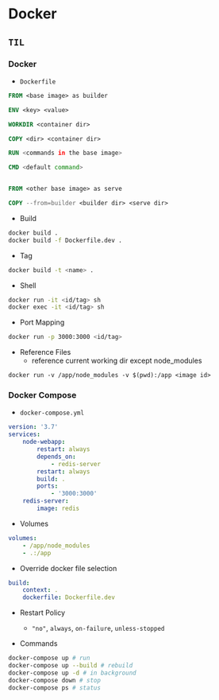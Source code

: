 # Docker

## `TIL`

### Docker

-   `Dockerfile`

```dockerfile
FROM <base image> as builder

ENV <key> <value>

WORKDIR <container dir>

COPY <dir> <container dir>

RUN <commands in the base image>

CMD <default command>


FROM <other base image> as serve

COPY --from=builder <builder dir> <serve dir>
```

-   Build

```bash
docker build .
docker build -f Dockerfile.dev .
```

-   Tag

```bash
docker build -t <name> .
```

-   Shell

```bash
docker run -it <id/tag> sh
docker exec -it <id/tag> sh
```

-   Port Mapping

```bash
docker run -p 3000:3000 <id/tag>
```

-   Reference Files
    -   reference current working dir except node_modules

```
docker run -v /app/node_modules -v $(pwd):/app <image id>
```

### Docker Compose

-   `docker-compose.yml`

```yaml
version: '3.7'
services:
    node-webapp:
        restart: always
        depends_on:
            - redis-server
        restart: always
        build: .
        ports:
            - '3000:3000'
    redis-server:
        image: redis
```

-   Volumes

```yaml
volumes:
    - /app/node_modules
    - .:/app
```

-   Override docker file selection

```yaml
build:
    context: .
    dockerfile: Dockerfile.dev
```

-   Restart Policy

    -   `"no"`, `always`, `on-failure`, `unless-stopped`

-   Commands

```bash
docker-compose up # run
docker-compose up --build # rebuild
docker-compose up -d # in background
docker-compose down # stop
docker-compose ps # status
```
